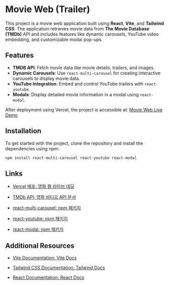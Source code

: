 # Movie Web (Trailer)

This project is a movie web application built using **React**, **Vite**, and **Tailwind CSS**. The application retrieves movie data from **The Movie Database (TMDb)** API and includes features like dynamic carousels, YouTube video embedding, and customizable modal pop-ups.

## Features

- **TMDB API**: Fetch movie data like movie details, trailers, and images.
- **Dynamic Carousels**: Use `react-multi-carousel` for creating interactive carousels to display movie data.
- **YouTube Integration**: Embed and control YouTube trailers with `react-youtube`.
- **Modals**: Display detailed movie information in a modal using `react-modal`.

 After deployment using Vercel, the project is accessible at: [Movie Web Live Demo](https://movie-web-trailer.vercel.app/)

## Installation

To get started with the project, clone the repository and install the dependencies using npm:

```bash
npm install react-multi-carousel react-youtube react-modal

```

## Links

- [Vercel 배포: 영화 웹 라이브 데모](https://vercel.com/)

- [TMDb API: 영화 비디오 API 문서](https://developer.themoviedb.org/reference/movie-videos) 

- [react-multi-carousel: npm 패키지](https://www.npmjs.com/package/react-multi-carousel) 

- [react-youtube: npm 패키지](https://www.npmjs.com/package/react-youtube) 

- [react-modal: npm 패키지](https://www.npmjs.com/package/react-modal)


## Additional Resources

- [Vite Documentation: Vite Docs](https://vitejs.dev/)

- [Tailwind CSS Documentation: Tailwind Docs](https://tailwindcss.com/docs) 

- [React Documentation: React Docs](https://react.dev/)

